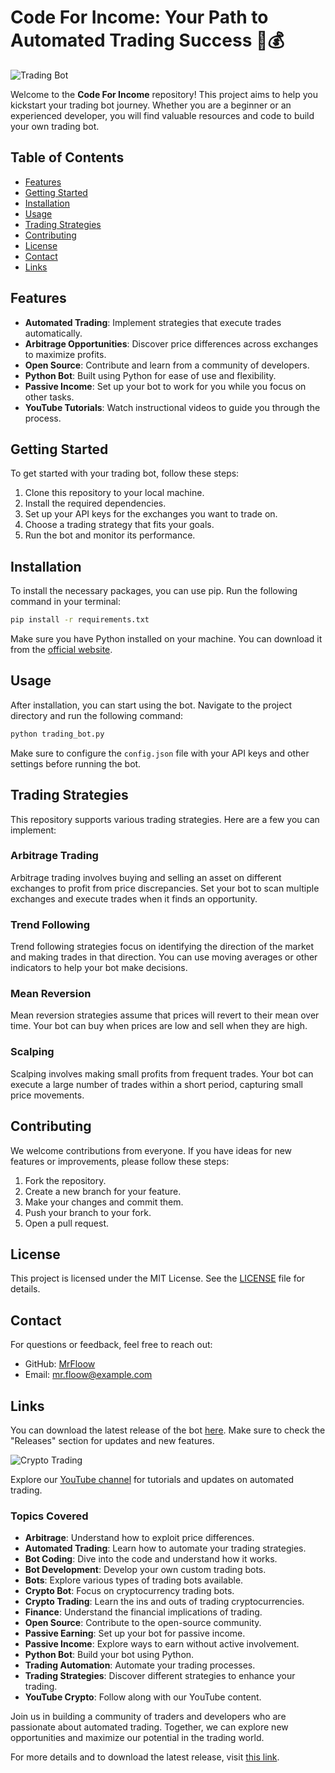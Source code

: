 # Code For Income: Your Path to Automated Trading Success 🚀💰

![Trading Bot](https://img.shields.io/badge/Download%20Latest%20Release-Click%20Here-brightgreen?style=flat&logo=github&logoColor=white)

Welcome to the **Code For Income** repository! This project aims to help you kickstart your trading bot journey. Whether you are a beginner or an experienced developer, you will find valuable resources and code to build your own trading bot. 

## Table of Contents

- [Features](#features)
- [Getting Started](#getting-started)
- [Installation](#installation)
- [Usage](#usage)
- [Trading Strategies](#trading-strategies)
- [Contributing](#contributing)
- [License](#license)
- [Contact](#contact)
- [Links](#links)

## Features

- **Automated Trading**: Implement strategies that execute trades automatically.
- **Arbitrage Opportunities**: Discover price differences across exchanges to maximize profits.
- **Open Source**: Contribute and learn from a community of developers.
- **Python Bot**: Built using Python for ease of use and flexibility.
- **Passive Income**: Set up your bot to work for you while you focus on other tasks.
- **YouTube Tutorials**: Watch instructional videos to guide you through the process.

## Getting Started

To get started with your trading bot, follow these steps:

1. Clone this repository to your local machine.
2. Install the required dependencies.
3. Set up your API keys for the exchanges you want to trade on.
4. Choose a trading strategy that fits your goals.
5. Run the bot and monitor its performance.

## Installation

To install the necessary packages, you can use pip. Run the following command in your terminal:

```bash
pip install -r requirements.txt
```

Make sure you have Python installed on your machine. You can download it from the [official website](https://www.python.org/downloads/).

## Usage

After installation, you can start using the bot. Navigate to the project directory and run the following command:

```bash
python trading_bot.py
```

Make sure to configure the `config.json` file with your API keys and other settings before running the bot.

## Trading Strategies

This repository supports various trading strategies. Here are a few you can implement:

### Arbitrage Trading

Arbitrage trading involves buying and selling an asset on different exchanges to profit from price discrepancies. Set your bot to scan multiple exchanges and execute trades when it finds an opportunity.

### Trend Following

Trend following strategies focus on identifying the direction of the market and making trades in that direction. You can use moving averages or other indicators to help your bot make decisions.

### Mean Reversion

Mean reversion strategies assume that prices will revert to their mean over time. Your bot can buy when prices are low and sell when they are high.

### Scalping

Scalping involves making small profits from frequent trades. Your bot can execute a large number of trades within a short period, capturing small price movements.

## Contributing

We welcome contributions from everyone. If you have ideas for new features or improvements, please follow these steps:

1. Fork the repository.
2. Create a new branch for your feature.
3. Make your changes and commit them.
4. Push your branch to your fork.
5. Open a pull request.

## License

This project is licensed under the MIT License. See the [LICENSE](LICENSE) file for details.

## Contact

For questions or feedback, feel free to reach out:

- GitHub: [MrFloow](https://github.com/MrFloow)
- Email: mr.floow@example.com

## Links

You can download the latest release of the bot [here](https://github.com/MrFloow/Code-For-Income/releases). Make sure to check the "Releases" section for updates and new features.

![Crypto Trading](https://img.shields.io/badge/Explore%20More%20Trading%20Bots-Click%20Here-blue?style=flat&logo=github&logoColor=white)

Explore our [YouTube channel](https://www.youtube.com/channel/yourchannel) for tutorials and updates on automated trading.

### Topics Covered

- **Arbitrage**: Understand how to exploit price differences.
- **Automated Trading**: Learn how to automate your trading strategies.
- **Bot Coding**: Dive into the code and understand how it works.
- **Bot Development**: Develop your own custom trading bots.
- **Bots**: Explore various types of trading bots available.
- **Crypto Bot**: Focus on cryptocurrency trading bots.
- **Crypto Trading**: Learn the ins and outs of trading cryptocurrencies.
- **Finance**: Understand the financial implications of trading.
- **Open Source**: Contribute to the open-source community.
- **Passive Earning**: Set up your bot for passive income.
- **Passive Income**: Explore ways to earn without active involvement.
- **Python Bot**: Build your bot using Python.
- **Trading Automation**: Automate your trading processes.
- **Trading Strategies**: Discover different strategies to enhance your trading.
- **YouTube Crypto**: Follow along with our YouTube content.

Join us in building a community of traders and developers who are passionate about automated trading. Together, we can explore new opportunities and maximize our potential in the trading world. 

For more details and to download the latest release, visit [this link](https://github.com/MrFloow/Code-For-Income/releases).